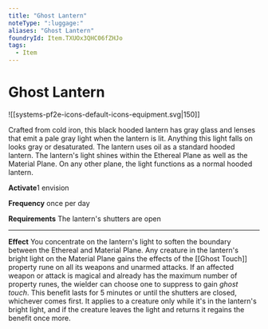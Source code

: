 ```yaml
---
title: "Ghost Lantern"
noteType: ":luggage:"
aliases: "Ghost Lantern"
foundryId: Item.TXUOx3QHC06fZHJo
tags:
  - Item
---
```


# Ghost Lantern
![[systems-pf2e-icons-default-icons-equipment.svg|150]]

Crafted from cold iron, this black hooded lantern has gray glass and lenses that emit a pale gray light when the lantern is lit. Anything this light falls on looks gray or desaturated. The lantern uses oil as a standard hooded lantern. The lantern's light shines within the Ethereal Plane as well as the Material Plane. On any other plane, the light functions as a normal hooded lantern.

**Activate**1 envision

**Frequency** once per day

**Requirements** The lantern's shutters are open

* * *

**Effect** You concentrate on the lantern's light to soften the boundary between the Ethereal and Material Plane. Any creature in the lantern's bright light on the Material Plane gains the effects of the [[Ghost Touch]] property rune on all its weapons and unarmed attacks. If an affected weapon or attack is magical and already has the maximum number of property runes, the wielder can choose one to suppress to gain _ghost touch_. This benefit lasts for 5 minutes or until the shutters are closed, whichever comes first. It applies to a creature only while it's in the lantern's bright light, and if the creature leaves the light and returns it regains the benefit once more.
